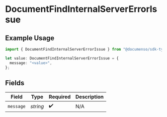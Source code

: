 # DocumentFindInternalServerErrorIssue

## Example Usage

```typescript
import { DocumentFindInternalServerErrorIssue } from "@documenso/sdk-typescript/models/errors";

let value: DocumentFindInternalServerErrorIssue = {
  message: "<value>",
};
```

## Fields

| Field              | Type               | Required           | Description        |
| ------------------ | ------------------ | ------------------ | ------------------ |
| `message`          | *string*           | :heavy_check_mark: | N/A                |